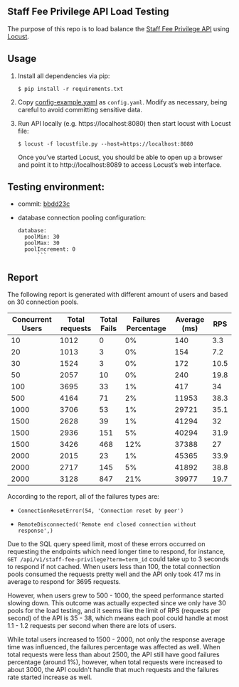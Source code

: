Staff Fee Privilege API Load Testing
---

The purpose of this repo is to load balance the [Staff Fee Privilege API](https://github.com/osu-mist/staff-fee-privilege-api) using [Locust](https://github.com/locustio/locust).

## Usage

  1. Install all dependencies via pip:

      ```
      $ pip install -r requirements.txt
      ```

  2. Copy [config-example.yaml](config-example.yaml) as `config.yaml`. Modify as necessary, being careful to avoid committing sensitive data.

  3. Run API locally (e.g. https://localhost:8080) then start locust with Locust file:

      ```
      $ locust -f locustfile.py --host=https://localhost:8080
      ```

      Once you’ve started Locust, you should be able to open up a browser and point it to http://localhost:8089 to access Locust’s web interface.

## Testing environment:

* commit: [bbdd23c](https://github.com/osu-mist/staff-fee-privilege-api/commit/bbdd23ca1094e4351bde939b508995e8d754051d)
* database connection pooling configuration:

  ```
  database:
    poolMin: 30
    poolMax: 30
    poolIncrement: 0
        ```

## Report

The following report is generated with different amount of users and based on 30 connection pools.

| Concurrent Users | Total requests | Total Fails | Failures Percentage | Average (ms) | RPS |
| ---------------- | -------------- | ----------- | ------------------- | ------------ | --- |
| 10 | 1012 | 0 | 0% | 140 | 3.3 |
| 20 | 1013 | 3 | 0% | 154 | 7.2 |
| 30 | 1524 | 3 | 0% | 172 | 10.5 |
| 50 | 2057 | 10 | 0% | 240 | 19.8 |
| 100 | 3695 | 33 | 1% | 417 | 34 |
| 500 | 4164 | 71 | 2% | 11953 | 38.3 |
| 1000 | 3706 | 53 | 1% | 29721 | 35.1 |
| 1500 | 2628 | 39 | 1% | 41294 | 32 |
| 1500 | 2936 | 151 | 5% | 40294 | 31.9 |
| 1500 | 3426 | 468 | 12% | 37388 | 27 |
| 2000 | 2015 | 23  | 1% | 45365 | 33.9 |
| 2000 | 2717 | 145 | 5% | 41892 | 38.8 |
| 2000 | 3128 | 847 | 21% | 39977 | 19.7 |

According to the report, all of the failures types are:

  * `ConnectionResetError(54, 'Connection reset by peer')`

  * `RemoteDisconnected('Remote end closed connection without response',)`

Due to the SQL query speed limit, most of these errors occurred on requesting the endpoints which need longer time to respond, for instance, `GET /api/v1/staff-fee-privilege?term=term_id` could take up to 3 seconds to respond if not cached. When users less than 100, the total connection pools consumed the requests pretty well and the API only took 417 ms in average to respond for 3695 requests.

However, when users grew to 500 - 1000, the speed performance started slowing down. This outcome was actually expected since we only have 30 pools for the load testing, and it seems like the limit of RPS (requests per second) of the API is 35 - 38, which means each pool could handle at most 1.1 - 1.2 requests per second when there are lots of users.

While total users increased to 1500 - 2000, not only the response average time was influenced, the failures percentage was affected as well. When total requests were less than about 2500, the API still have good failures percentage (around 1%), however, when total requests were increased to about 3000, the API couldn't handle that much requests and the failures rate started increase as well.

